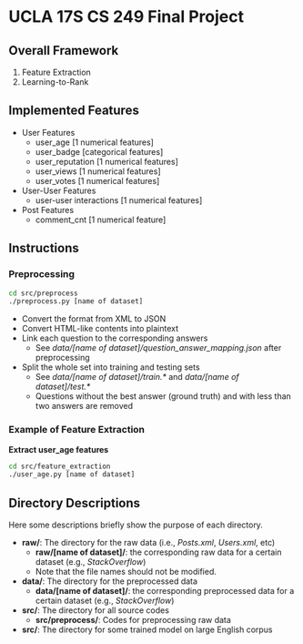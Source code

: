 # UCLA 17S CS 249 Final Project 

## Overall Framework 

1. Feature Extraction
2. Learning-to-Rank

## Implemented Features

* User Features
    * user_age [1 numerical features]
    * user_badge [categorical features]
    * user_reputation [1 numerical features]
    * user_views [1 numerical features]
    * user_votes [1 numerical features]
* User-User Features
    * user-user interactions [1 numerical features]
* Post Features
    * comment_cnt [1 numerical feature]

## Instructions

### Preprocessing
```bash
cd src/preprocess
./preprocess.py [name of dataset]
```

* Convert the format from XML to JSON
* Convert HTML-like contents into plaintext
* Link each question to the corresponding answers
    * See _data/[name of dataset]/question_answer_mapping.json_ after preprocessing
* Split the whole set into training and testing sets
    * See _data/[name of dataset]/train.\*_ and  _data/[name of dataset]/test.\*_
    * Questions without the best answer (ground truth) and with less than two answers are removed 


### Example of Feature Extraction
**Extract user_age features**
```bash
cd src/feature_extraction
./user_age.py [name of dataset]
```


## Directory Descriptions

Here some descriptions briefly show the purpose of each directory.

* __raw/__: The directory for the raw data (i.e., *Posts.xml*, *Users.xml*, etc) 
    * __raw/[name of dataset]/__: the corresponding raw data for a certain dataset (e.g., *StackOverflow*)
    * Note that the file names should not be modified.
* __data/__: The directory for the preprocessed data
    * __data/[name of dataset]/__: the corresponding preprocessed data for a certain dataset (e.g., *StackOverflow*)
* __src/__: The directory for all source codes
    * __src/preprocess/__: Codes for preprocessing raw data
* __src/__: The directory for some trained model on large English corpus